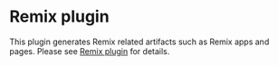 # Remix plugin

This plugin generates Remix related artifacts such as Remix apps and pages.
Please see [Remix plugin](https://code-shaper.dev/docs/reference/remix-plugin)
for details.
